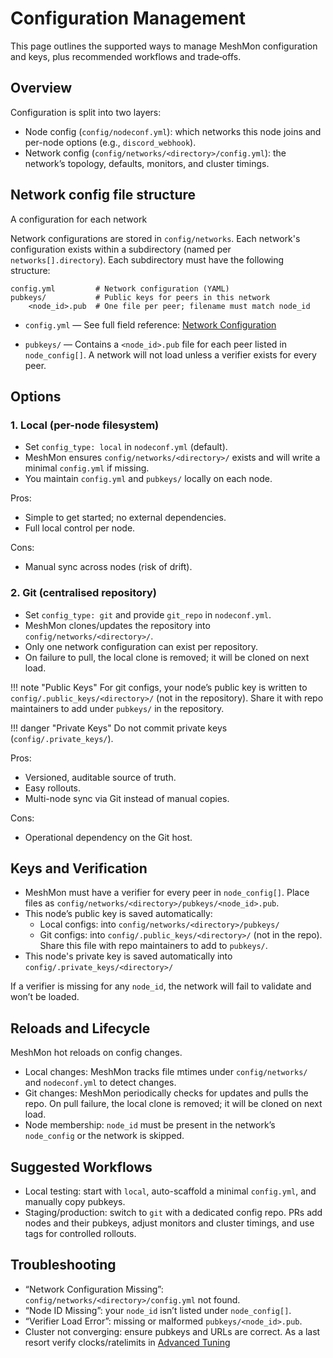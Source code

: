 # Configuration Management

This page outlines the supported ways to manage MeshMon configuration and keys, plus recommended workflows and trade‑offs.

## Overview

Configuration is split into two layers:

- Node config (`config/nodeconf.yml`): which networks this node joins and per-node options (e.g., `discord_webhook`).
- Network config (`config/networks/<directory>/config.yml`): the network’s topology, defaults, monitors, and cluster timings.

## Network config file structure

A configuration for each network

Network configurations are stored in `config/networks`. Each network's configuration exists within a subdirectory (named per `networks[].directory`). Each subdirectory must have the following structure:

```
config.yml         # Network configuration (YAML)
pubkeys/           # Public keys for peers in this network
    <node_id>.pub  # One file per peer; filename must match node_id
```

- `config.yml` — See full field reference: [Network Configuration](./network.md)

- `pubkeys/` — Contains a `<node_id>.pub` file for each peer listed in `node_config[]`. A network will not load unless a verifier exists for every peer.

## Options

### 1. Local (per-node filesystem)

- Set `config_type: local` in `nodeconf.yml` (default).
- MeshMon ensures `config/networks/<directory>/` exists and will write a minimal `config.yml` if missing.
- You maintain `config.yml` and `pubkeys/` locally on each node.

Pros:

- Simple to get started; no external dependencies.
- Full local control per node.

Cons:

- Manual sync across nodes (risk of drift).

### 2. Git (centralised repository)

- Set `config_type: git` and provide `git_repo` in `nodeconf.yml`.
- MeshMon clones/updates the repository into `config/networks/<directory>/`.
- Only one network configuration can exist per repository.
- On failure to pull, the local clone is removed; it will be cloned on next load.


!!! note "Public Keys"
    For git configs, your node’s public key is written to `config/.public_keys/<directory>/` (not in the repository). Share it with repo maintainers to add under `pubkeys/` in the repository.

!!! danger "Private Keys"
    Do not commit private keys (`config/.private_keys/`).

Pros:

- Versioned, auditable source of truth.
- Easy rollouts.
- Multi-node sync via Git instead of manual copies.

Cons:

- Operational dependency on the Git host.

## Keys and Verification

- MeshMon must have a verifier for every peer in `node_config[]`. Place files as `config/networks/<directory>/pubkeys/<node_id>.pub`.
- This node’s public key is saved automatically:
    - Local configs: into `config/networks/<directory>/pubkeys/`
    - Git configs: into `config/.public_keys/<directory>/` (not in the repo). Share this file with repo maintainers to add to `pubkeys/`.
- This node's private key is saved automatically into `config/.private_keys/<directory>/`

If a verifier is missing for any `node_id`, the network will fail to validate and won’t be loaded.

## Reloads and Lifecycle

MeshMon hot reloads on config changes.

- Local changes: MeshMon tracks file mtimes under `config/networks/` and `nodeconf.yml` to detect changes.
- Git changes: MeshMon periodically checks for updates and pulls the repo. On pull failure, the local clone is removed; it will be cloned on next load.
- Node membership: `node_id` must be present in the network’s `node_config` or the network is skipped.

## Suggested Workflows

- Local testing: start with `local`, auto-scaffold a minimal `config.yml`, and manually copy pubkeys.
- Staging/production: switch to `git` with a dedicated config repo. PRs add nodes and their pubkeys, adjust monitors and cluster timings, and use tags for controlled rollouts.

## Troubleshooting

- “Network Configuration Missing”: `config/networks/<directory>/config.yml` not found.
- “Node ID Missing”: your `node_id` isn’t listed under `node_config[]`.
- “Verifier Load Error”: missing or malformed `pubkeys/<node_id>.pub`.
- Cluster not converging: ensure pubkeys and URLs are correct. As a last resort verify clocks/ratelimits in [Advanced Tuning](advanced/propagation-tuning.md)

